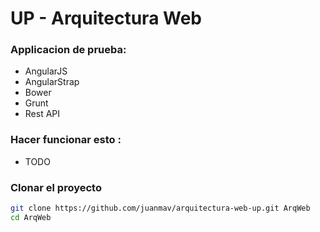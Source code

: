 UP - Arquitectura Web 
=========

### Applicacion de prueba:

  - AngularJS
  - AngularStrap
  - Bower
  - Grunt
  - Rest API

### Hacer funcionar esto :

- TODO


### Clonar el proyecto

```sh
git clone https://github.com/juanmav/arquitectura-web-up.git ArqWeb
cd ArqWeb
```
